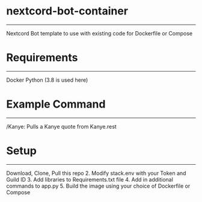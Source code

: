 # nextcord-bot-container
---
Nextcord Bot template to use with existing code for Dockerfile or Compose

# Requirements
---
Docker
Python (3.8 is used here)

# Example Command
---
/Kanye: Pulls a Kanye quote from Kanye.rest

# Setup
---
Download, Clone, Pull this repo
2. Modify stack.env with your Token and Guild ID
3. Add libraries to Requirements.txt file
4. Add in additional commands to app.py
5. Build the image using your choice of Dockerfile or Compose


